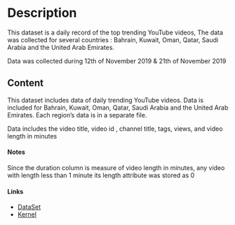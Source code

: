 # Description

This dataset is a daily record of the top trending YouTube videos, The data was collected for several countries : Bahrain, Kuwait, Oman, Qatar, Saudi Arabia and the United Arab Emirates.


Data was collected during 12th of November 2019 & 21th of  November 2019
## Content

This dataset includes data of daily trending  YouTube videos. Data is included for Bahrain, Kuwait, Oman, Qatar, Saudi Arabia and the United Arab Emirates.
Each region’s data is in a separate file. 

Data includes the video title, video id , channel title, tags, views, and video length in minutes



#### Notes
Since the duration column is measure of video length in minutes, any video with length less than 1 minute its length attribute was stored as 0 

#### Links
- [DataSet](https://www.kaggle.com/bodoral/trending-youtube-video)
- [Kernel](https://www.kaggle.com/bodoral/starterkernel)